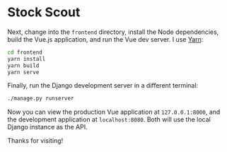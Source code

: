 # Stock Scout

Next, change into the `frontend` directory, install the Node dependencies, build the Vue.js application, and run the Vue dev server. I use [Yarn](https://yarnpkg.com/en/):

```bash
cd frontend
yarn install
yarn build
yarn serve
```

Finally, run the Django development server in a different terminal:

```bash
./manage.py runserver
```

Now you can view the production Vue application at `127.0.0.1:8000`, and the development application at `localhost:8080`. Both will use the local Django instance as the API.

Thanks for visiting!
